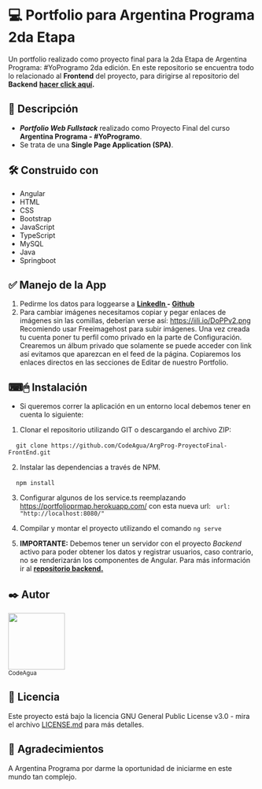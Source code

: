 # 💻 Portfolio para Argentina Programa 2da Etapa
Un portfolio realizado como proyecto final para la 2da Etapa de Argentina Programa: #YoProgramo 2da edición.
En este repositorio se encuentra todo lo relacionado al **Frontend** del proyecto, para dirigirse al repositorio del **Backend** **[hacer click aquí](http://github.com/BurgosManuel/portfolio-Backend "aquí").**

## 📝 Descripción
- ***Portfolio Web Fullstack*** realizado como Proyecto Final del curso **Argentina Programa - #YoProgramo**.
- Se trata de una **Single Page Application (SPA)**.

## 🛠️ Construido con 
* Angular
* HTML
* CSS
* Bootstrap
* JavaScript
* TypeScript
* MySQL
* Java
* Springboot

## ✅ Manejo de la App
1. Pedirme los datos para loggearse a **[LinkedIn ](https://www.linkedin.com/in/lucas-emanuel-r-5b3586200/) - [Github ](https://github.com/CodeAgua)**
2. Para cambiar imágenes necesitamos copiar y pegar enlaces de imágenes sin las comillas, deberían verse así: https://iili.io/DoPPv2.png
Recomiendo usar Freeimagehost para subir imágenes. Una vez creada tu cuenta poner tu perfil como privado en la parte de Configuración. Crearemos un álbum privado que solamente se puede acceder con link así evitamos que aparezcan en el feed de la página. Copiaremos los enlaces directos en las secciones de Editar de nuestro Portfolio.

## ⌨🖱 Instalación
- Si queremos correr la aplicación en un entorno local debemos tener en cuenta lo siguiente: 

1. Clonar el repositorio utilizando GIT o descargando el archivo ZIP:

    `git clone https://github.com/CodeAgua/ArgProg-ProyectoFinal-FrontEnd.git`

2. Instalar las dependencias a través de NPM.

    `npm install`

3. Configurar algunos de los service.ts reemplazando https://portfolioprmap.herokuapp.com/ con esta nueva url:
  `url: "http://localhost:8080/"` 

4. Compilar y montar el proyecto utilizando el comando `ng serve`

5. **IMPORTANTE:** Debemos tener un servidor con el proyecto *Backend* activo para poder obtener los datos y registrar usuarios, caso contrario, no se renderizarán los componentes de Angular. Para más información ir al **[repositorio backend.](https://github.com/CodeAgua/ArgProg-ProyectoFinal-BackEnd "repositorio backend.")**

## ✒️ Autor
[<img src="https://avatars.githubusercontent.com/u/96397960?v=4" width=115>
<br><sub>CodeAgua</sub>](https://github.com/CodeAgua)

## 📄 Licencia
Este proyecto está bajo la licencia GNU General Public License v3.0 - mira el archivo [LICENSE.md](LICENSE.md) para más detalles.

## 🎁 Agradecimientos
A Argentina Programa por darme la oportunidad de iniciarme en este mundo tan complejo.
